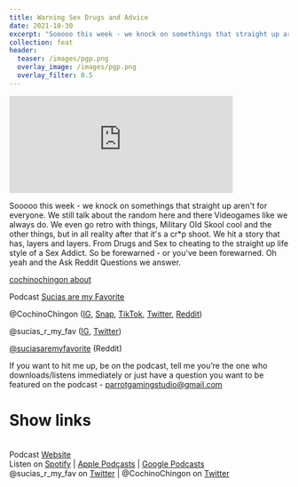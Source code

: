 ```yaml
---
title: Warning Sex Drugs and Advice
date: 2021-10-30
excerpt: "Sooooo this week - we knock on somethings that straight up aren't for everyone"
collection: feat
header:
  teaser: /images/pgp.png
  overlay_image: /images/pgp.png
  overlay_filter: 0.5
---
```


<iframe src='https://embed.podcasts.apple.com/us/podcast/94-warning-sex-drugs-and-advice/id1499531567?i=1000540207833&amp;theme=dark' width='80%' height='175' frameborder='0' allowtransparency='true' allow='encrypted-media'></iframe>

Sooooo this week - we knock on somethings that straight up aren't for everyone. We still talk about the random here and there Videogames like we always do. We even go retro with things, Military Old Skool cool and the other things, but in all reality after that it's a cr*p shoot. We hit a story that has, layers and layers. From Drugs and Sex to cheating to the straight up life style of a Sex Addict. So be forewarned - or you've been forewarned. Oh yeah and the Ask Reddit Questions we answer.

[cochinochingon about](cochinochingon.com/about)

Podcast [Sucias are my Favorite](https://anchor.fm/sucias)

@CochinoChingon ([IG](https://www.instagram.com/cochinochingon/), [Snap](http://www.snapchat.com/add/cochinochingon), [TikTok](https://www.tiktok.com/@cochinochingon/), [Twitter](http://twitter.com/cochinochingon), [Reddit](https://www.reddit.com/user/cochinochingon))

@sucias_r_my_fav ([IG](https://instagram.com/sucias_r_my_fav), [Twitter](https://twitter.com/sucias_r_my_fav))

[@suciasaremyfavorite](https://reddit.com/u/suciasaremyfavorite) (Reddit)


If you want to hit me up, be on the podcast, tell me you’re the one who downloads/listens immediately or just have a question you want to be featured on the podcast - parrotgamingstudio@gmail.com

# Show links

<br> Podcast [Website](https://sucias.xyz)<a href='https://sucias.xyz'><i class='fas fa-link'></i></a>
<br> Listen on [Spotify](https://open.spotify.com/show/3XjoipCU3QzeIaQAAQpBdW)<a href='https://open.spotify.com/show/3XjoipCU3QzeIaQAAQpBdW'><i class='fab fa-spotify'></i></a> | [Apple Podcasts](https://podcasts.apple.com/us/podcast/sucias-are-my-favorite/id1548173787)<i class='fas fa-podcast'></i> | [Google Podcasts](https://podcasts.google.com/feed/aHR0cHM6Ly9hbmNob3IuZm0vcy80MjI0YzYzYy9wb2RjYXN0L3Jzcw)<a href='https://podcasts.google.com/feed/aHR0cHM6Ly9hbmNob3IuZm0vcy80MjI0YzYzYy9wb2RjYXN0L3Jzcw'><i class='fab fa-google-play'></i></a>
<br> @sucias_r_my_fav on [Twitter](https://twitter.com/sucias_r_my_fav)<a href='https://twitter.com/sucias_r_my_fav'><i class='fab fa-twitter'></i></a> | @CochinoChingon on [Twitter](https://twitter.com/cochinochingon)<a href='https://twitter.com/cochinochingon'><i class='fab fa-twitter'></i></a>
